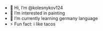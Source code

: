 - 👋 Hi, I’m @kolesnykov124
- 👀 I’m interested in painting
- 🌱 I’m currently learning germany language
- ⚡ Fun fact: i like tacos
